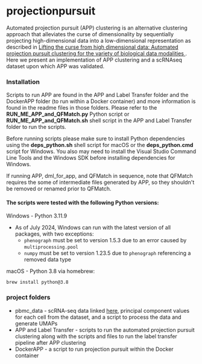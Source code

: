 # projectionpursuit
Automated projection pursuit (APP) clustering is an alternative clustering approach that alleviates the curse of dimensionality by sequentially projecting high-dimensional data into a low-dimensional representation as described in [Lifting the curse from high dimensional data: Automated projection pursuit clustering for the variety of biological data modalities
](https://www.biorxiv.org/content/10.1101/2024.04.18.589981v1). Here we present an implementation of APP clustering and a scRNAseq dataset upon which APP was validated. 

### Installation

Scripts to run APP are found in the APP and Label Transfer folder and the DockerAPP folder (to run within a Docker container) and more information is found in the readme files in those folders. Please refer to the **RUN_ME_APP_and_QFMatch.py** Python script or **RUN_ME_APP_and_QFMatch.sh** shell script in the APP and Label Transfer folder to run the scripts.

Before running scripts please make sure to install Python dependencies using the **deps_python.sh** shell script for macOS or the **deps_python.cmd** script for Windows. You also may need to install the Visual Studio Command Line Tools and the Windows SDK before installing dependencies for Windows.

If running APP, dml_for_app, and QFMatch in sequence, note that QFMatch requires the some of intermediate files generated by APP, so they shouldn't be removed or renamed prior to QFMatch.

#### The scripts were tested with the following Python versions:

Windows - Python 3.11.9
* As of July 2024, Windows can run with the latest version of all packages, with two exceptions:
  * ````phenograph```` must be set to version 1.5.3 due to an error caused by ````multiprocessing.pool````
  * ````numpy```` must be set to version 1.23.5 due to ````phenograph```` referencing a removed data type

macOS - Python 3.8 via homebrew:

````brew install python@3.8````

### project folders
* pbmc_data - scRNA-seq data linked [here](https://satijalab.org/seurat/articles/pbmc3k_tutorial.html), principal component values for each cell from the dataset, and a script to process the data and generate UMAPs
* APP and Label Transfer - scripts to run the automated projection pursuit clustering along with the scripts and files to run the label transfer pipeline after APP clustering
* DockerAPP - a script to run projection pursuit within the Docker container

